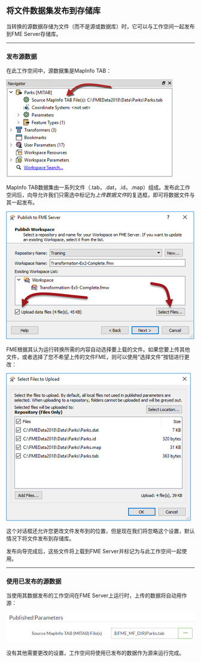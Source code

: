 ## 将文件数据集发布到存储库 ##

当转换的源数据存储为文件（而不是源或数据库）时，它可以与工作空间一起发布到FME Server存储库。

---

### 发布源数据 ###

在此工作空间中，源数据集是MapInfo TAB：

![](./Images/Img2.009.PublishDataSourceInWB.png)

MapInfo TAB数据集由一系列文件（.tab，.dat，.id，.map）组成。发布此工作空间后，向导允许我们只需选中标记为*上传数据文件*的复选框，即可将数据文件与其一起发布。

![](./Images/Img2.010.PublishDataSourceInWiz.png)

FME根据其认为运行转换所需的内容自动选择要上载的文件。如果您要上传其他文件，或者选择了您不希望上传的文件FME，则可以使用“选择文件”按钮进行更改：

![](./Images/Img2.011.PublishDataSourceSelectFiles.png)

这个对话框还允许您更改文件发布到的位置，但是现在我们将忽略这个设置，默认情况下将文件发布到存储库。

发布向导完成后，这些文件将上载到FME Server并标记为与此工作空间一起使用。

---

### 使用已发布的源数据 ###

当使用其数据发布的工作空间在FME Server上运行时，上传的数据将自动用作源：

![](./Images/Img2.012.PublishDataSourceRunInServer.png)

没有其他需要更改的设置，工作空间将使用已发布的数据作为源来运行完成。
